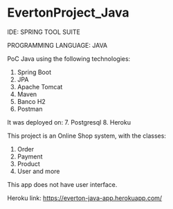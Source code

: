# EvertonProject_Java

IDE: SPRING TOOL SUITE

PROGRAMMING LANGUAGE: JAVA

PoC Java using the following technologies:
1. Spring Boot
2. JPA
3. Apache Tomcat
4. Maven
5. Banco H2
6. Postman

It was deployed on: 
7. Postgresql
8. Heroku

This project is an Online Shop system, with the classes:
1. Order
2. Payment
3. Product
4. User
and more

This app does not have user interface.

Heroku link: https://everton-java-app.herokuapp.com/
